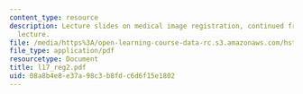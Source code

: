 ```yaml
---
content_type: resource
description: Lecture slides on medical image registration, continued from previous
  lecture.
file: /media/https%3A/open-learning-course-data-rc.s3.amazonaws.com/hst-582j-biomedical-signal-and-image-processing-spring-2007/08a8b4e8e37a98c3b8fdc6d6f15e1802_l17_reg2.pdf
file_type: application/pdf
resourcetype: Document
title: l17_reg2.pdf
uid: 08a8b4e8-e37a-98c3-b8fd-c6d6f15e1802
---
```

